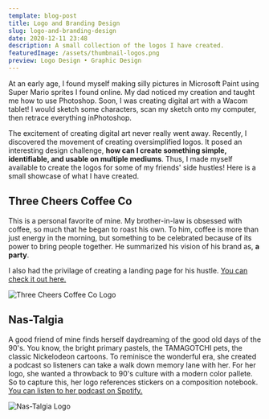 ```yaml
---
template: blog-post
title: Logo and Branding Design
slug: logo-and-branding-design
date: 2020-12-11 23:48
description: A small collection of the logos I have created.
featuredImage: /assets/thumbnail-logos.png
preview: Logo Design • Graphic Design
---
```

At an early age, I found myself making silly pictures in Microsoft Paint using Super Mario sprites I found online. My dad noticed my creation and taught me how to use Photoshop. Soon, I was creating digital art with a Wacom tablet! I would sketch some characters, scan my sketch onto my computer, then retrace everything inPhotoshop.

The excitement of creating digital art never really went away. Recently, I discovered the movement of creating oversimplified logos. It posed an interesting design challenge, **how can I create something simple, identifiable, and usable on multiple mediums**. Thus, I made myself available to create the logos for some of my friends' side hustles! Here is a small showcase of what I have created.

## Three Cheers Coffee Co

This is a personal favorite of mine. My brother-in-law is obsessed with coffee, so much that he began to roast his own. To him, coffee is more than just energy in the morning, but something to be celebrated because of its power to bring people together. He summarized his vision of his brand as, **a party**.

I also had the privilage of creating a landing page for his hustle. [You can check it out here.](https://www.threecheerscoffee.com/) 

![Three Cheers Coffee Co Logo](/assets/logo_transparent-4x.png "Three Cheers Coffee Co")

## Nas-Talgia

A good friend of mine finds herself daydreaming of the good old days of the 90's. You know, the bright primary pastels, the TAMAGOTCHI pets, the classic Nickelodeon cartoons. To reminisce the wonderful era, she created a podcast so listeners can take a walk down memory lane with her. For her logo, she wanted a throwback to 90's culture with a modern color pallete. So to capture this, her logo references stickers on a composition notebook. [You can listen to her podcast on Spotify.](https://open.spotify.com/show/56niMfx3IJHe2C2Nl34xom?si=EmSspLwYTDmhXOkPglpRhg)

![Nas-Talgia Logo](/assets/logo_cover-4x.png "Nas-Talgia")